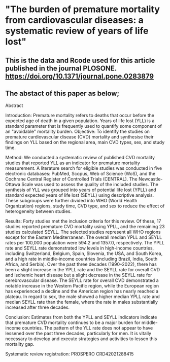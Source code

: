 # "The burden of premature mortality from cardiovascular diseases: a systematic review of years of life lost"

## This is the data and Rcode used for this article published in the journal PLOSONE. https://doi.org/10.1371/journal.pone.0283879
## The abstact of this paper as below;

Abstract

Introduction: Premature mortality refers to deaths that occur before the expected age of death in a given population. Years of life lost (YLL) is a standard parameter that is frequently used to quantify some component of an "avoidable" mortality burden.
Objective: To identify the studies on premature cardiovascular disease (CVD) mortality and synthesise their findings on YLL based on the regional area, main CVD types, sex, and study time. 

Method: We conducted a systematic review of published CVD mortality studies that reported YLL as an indicator for premature mortality measurement. A literature search for eligible studies was conducted in five electronic databases: PubMed, Scopus, Web of Science (WoS), and the Cochrane Central Register of Controlled Trials (CENTRAL). The Newcastle-Ottawa Scale was used to assess the quality of the included studies. The synthesis of YLL was grouped into years of potential life lost (YPLL) and standard expected years of life lost (SEYLL) using descriptive analysis. These subgroups were further divided into WHO (World Health Organization) regions, study time, CVD type, and sex to reduce the effect of heterogeneity between studies.

Results: Forty studies met the inclusion criteria for this review. Of these, 17 studies reported premature CVD mortality using YPLL, and the remaining 23 studies calculated SEYLL. The selected studies represent all WHO regions except for the Eastern Mediterranean. The overall median YPLL and SEYLL rates per 100,000 population were 594.2 and 1357.0, respectively. The YPLL rate and SEYLL rate demonstrated low levels in high-income countries, including Switzerland, Belgium, Spain, Slovenia, the USA, and South Korea, and a high rate in middle-income countries (including Brazil, India, South Africa, and Serbia). Over the past three decades (1990–2022), there has been a slight increase in the YPLL rate and the SEYLL rate for overall CVD and ischemic heart disease but a slight decrease in the SEYLL rate for cerebrovascular disease. The SEYLL rate for overall CVD demonstrated a notable increase in the Western Pacific region, while the European region has experienced a decline and the American region has nearly reached a plateau. In regard to sex, the male showed a higher median YPLL rate and median SEYLL rate than the female, where the rate in males substantially increased after three decades. 

Conclusion: Estimates from both the YPLL and SEYLL indicators indicate that premature CVD mortality continues to be a major burden for middle-income countries. The pattern of the YLL rate does not appear to have lessened over the past three decades, particularly for men. It is vitally necessary to develop and execute strategies and activities to lessen this mortality gap. 

Systematic review registration: PROSPERO CRD42021288415
